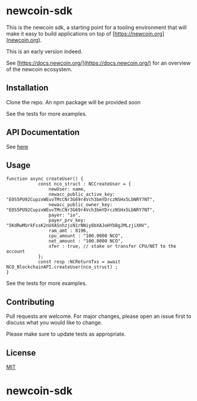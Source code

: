 # newcoin-sdk

This is the newcoin sdk, a starting point for a tooling environment that will make it easy to build applications on top of [https://newcoin.org](newcoin.org).

This is an early version indeed.

See [https://docs.newcoin.org/](https://docs.newcoin.org/) for an overview of the newcoin ecosystem.

## Installation

Clone the repo. An npm package will be provided soon


See the tests for more examples.

## API Documentation 
See [here](./docs/modules.md)


## Usage
```
function async createUser() {
            const nco_struct : NCCreateUser = {
                newUser: name, 
                newacc_public_active_key: "EOS5PU92CupzxWEuvTMcCNr3G69r4Vch3bmYDrczNSHx5LbNRY7NT",
                newacc_public_owner_key: "EOS5PU92CupzxWEuvTMcCNr3G69r4Vch3bmYDrczNSHx5LbNRY7NT",
                payer: "io", 
                payer_prv_key: "5KdRwMUrkFssK2nUXASnhzjsN1rNNiy8bXAJoHYbBgJMLzjiXHV",
                ram_amt : 8196, 
                cpu_amount : "100.0000 NCO", 
                net_amount : "100.0000 NCO", 
                xfer : true, // stake or transfer CPU/NET to the account
            };
            const resp :NCReturnTxs = await NCO_BlockchainAPI.createUser(nco_struct) ;
}
```

See the tests for more examples.

## Contributing
Pull requests are welcome. For major changes, please open an issue first to discuss what you would like to change.

Please make sure to update tests as appropriate.

## License
[MIT](https://choosealicense.com/licenses/mit/)
# newcoin-sdk
